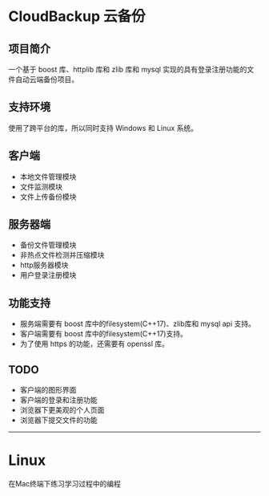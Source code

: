 # CloudBackup 云备份

## 项目简介

一个基于 boost 库、httplib 库和 zlib 库和 mysql 实现的具有登录注册功能的文件自动云端备份项目。

## 支持环境

使用了跨平台的库，所以同时支持 Windows 和 Linux 系统。

## 客户端

- 本地文件管理模块
- 文件监测模块
- 文件上传备份模块

## 服务器端

- 备份文件管理模块
- 非热点文件检测并压缩模块
- http服务器模块
- 用户登录注册模块

## 功能支持

- 服务端需要有 boost 库中的filesystem(C++17)、zlib库和 mysql api 支持。
- 客户端需要有 boost 库中的filesystem(C++17)支持。
- 为了使用 https 的功能，还需要有 openssl 库。

## TODO

- 客户端的图形界面
- 客户端的登录和注册功能
- 浏览器下更美观的个人页面
- 浏览器下提交文件的功能

----
# Linux

在Mac终端下练习学习过程中的编程
